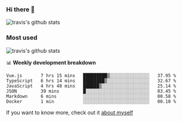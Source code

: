 ### Hi there 👋

<!--
**HondryTravis/HondryTravis** is a ✨ _special_ ✨ repository because its `README.md` (this file) appears on your GitHub profile.

Here are some ideas to get you started:

- 🔭 I’m currently working on ...
- 🌱 I’m currently learning ...
- 👯 I’m looking to collaborate on ...
- 🤔 I’m looking for help with ...
- 💬 Ask me about ...
- 📫 How to reach me: ...
- 😄 Pronouns: ...
- ⚡ Fun fact: ...
-->

![travis's github stats](https://github-readme-stats.vercel.app/api?username=HondryTravis&hide=stars)
### Most used
![travis's github stats](https://github-readme-stats.anuraghazra1.vercel.app/api/top-langs/?username=HondryTravis&layout=compact&hide_title=true)

📊 **Weekly development breakdown**

<!--START_SECTION:waka-->

```text
Vue.js       7 hrs 15 mins   █████████▒░░░░░░░░░░░░░░░   37.95 %
TypeScript   6 hrs 14 mins   ████████▒░░░░░░░░░░░░░░░░   32.67 %
JavaScript   4 hrs 48 mins   ██████▒░░░░░░░░░░░░░░░░░░   25.14 %
JSON         39 mins         █░░░░░░░░░░░░░░░░░░░░░░░░   03.45 %
Markdown     6 mins          ░░░░░░░░░░░░░░░░░░░░░░░░░   00.58 %
Docker       1 min           ░░░░░░░░░░░░░░░░░░░░░░░░░   00.10 %
```

<!--END_SECTION:waka-->

If you want to know more, check out it [about myself](https://hondrytravis.github.io/)
